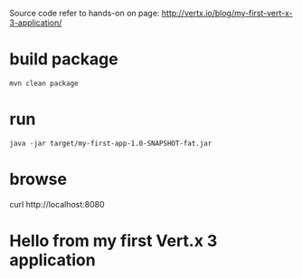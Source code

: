 Source code refer to hands-on on page: http://vertx.io/blog/my-first-vert-x-3-application/

# build package
```
mvn clean package
```
# run
```
java -jar target/my-first-app-1.0-SNAPSHOT-fat.jar
```
# browse
curl http://localhost:8080
<h1>Hello from my first Vert.x 3 application</h1>
